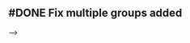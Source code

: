 ## #DONE Fix multiple groups added
<!-- 
#task
created:2023-12-21T18:52:05.657Z
group:"Ungrouped Tasks"
story-id:Plan-a-story
task-id:HauJZ
order:-20
completed:2023-12-21T20:13:20.220Z
archived:true
archivedAt:2024-10-30T22:38:06-04:00
originalPath:backlog/stories/Plan-a-story/tasks/Fix-multiple-groups-added.md
originalLine:1
-->
-->


